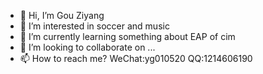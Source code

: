 - 👋 Hi, I’m Gou Ziyang
- 👀 I’m interested in soccer and music
- 🌱 I’m currently learning something about EAP of cim
- 💞️ I’m looking to collaborate on ...
- 📫 How to reach me? WeChat:yg010520 QQ:1214606190

<!---
yuezeer/yuezeer is a ✨ special ✨ repository because its `README.md` (this file) appears on your GitHub profile.
You can click the Preview link to take a look at your changes.
--->
